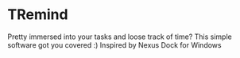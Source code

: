 # TRemind
Pretty immersed into your tasks and loose track of time? This simple software got you covered :)
Inspired by Nexus Dock for Windows 
